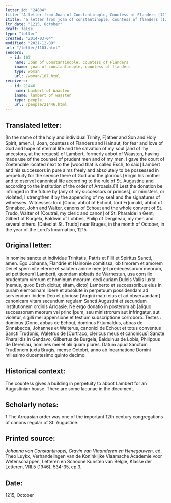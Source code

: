 ```yaml
---
letter_id: "24804"
title: "A letter from Joan of Constantinople, Countess of Flanders (1215, October)"
ititle: "a letter from joan of constantinople, countess of flanders (1215, october)"
ltr_date: "1215, October"
draft: false
type: "letter"
created: "2014-03-04"
modified: "2021-12-09"
url: "/letter/1103.html"
senders:
  - id: 107
    name: Joan of Constantinople, Countess of Flanders
    iname: joan of constantinople, countess of flanders
    type: woman
    url: /woman/107.html
receivers:
  - id: 21446
    name: Lambert of Waasten
    iname: lambert of waasten
    type: people
    url: /people/21446.html
---
```

<h2> Translated letter:</h2>[In the name of the holy and individual Trinity, F]ather and Son and Holy Spirit, amen.
I, Joan, countess of Flanders and Hainaut, for fear and love of God and hope of eternal life and the salvation of my soul [and of my ancestors, at the request] of Lambert, formerly abbot of Waasten, having made use of the counsel of prudent men and of my men, I gave the court of Zoetendale located next to the [wood that is called Esch, to said] Lambert and his successors in pure alms freely and absolutely to be possessed in perpetuity for the service there of God and the glorious [Virgin his mother and to oserve] canonical life according to the rule of St. Augustine and according to the institution of the order of Arroasia.(1)
Lest the donation be infringed in the future by [any of my successors or princes], or ministers, or violated, I strengthen it by the appending of my seal and the signatures of witnesses.
Witnesses:  lord [Cono, abbot of Echout, lord Fr]umald, abbot of Sinnabec, John and Walter, canons of Echout and the whole convent of St. Trudo, Walter of [Coutrai, my cleric and canon] of St. Pharalde in Gent, Gilbert of Burgela, Baldwin of Lobbes, Philip of Dergneau, my men and several others.
[Dated at St. Trudo] near Bruges, in the month of October, in the year of the Lord’s Incarnation, 1215.
<h2 class="mt-4"> Original letter:</h2>In nomine sancte et individue Trinitatis, Patris et Filii et Spiritus Sancti, amen.
Ego Johanna, Flandrie et Hainonie comitissa, ob timorem et amorem Dei et spem vite eterne et salutem anime mee [et predecessorum meorum, ad petitionem] Lamberti, quondam abbatis de Warnestun, usa consilio prudentum virorum et hominum meorum, dedi curiam Dulcis Vallis iuxta  [nemus, quod Esch dicitur, sitam, dicto] Lamberto et successoribus eius in puram elemosinam libere et absolute in perpetuum possidendam ad serviendum ibidem Deo et gloriose [Virgini matri eius et ad observandam] canonicam vitam secundum regulam Sancti Augustini et secundum institutionem ordinis Arroasie.
Ne ergo donatio in posterum ab [aliquo successorum meorum vel princi]pum, seu ministrorum aut infringatur, aut violetur, sigilli mei appensione et testium subscriptione corroboro. Testes : dominus [Cono, abbas de Echout, dominus Fr]umaldus, abbas de Sinnabecca, Johannes et Walterus, canonici de Echout et totus conventus Sancti Trudonis, Waletrus de [Curtraco, clericus meus et canonicus] Sancte Pharaildis in Gandavo, Gilbertus de Burgela, Balduinus de Lobis, Philippus de Dereniau, homines mei et alii quam plures.
Datum apud Sanctum Trud]onem juxta Brugis, mense Octobri, anno ab Incarnatione Domini millesimo ducentesimo quinto decimo.
<h2 class="mt-4"> Historical context:</h2>The countess gives a building in perpetuity to abbot Lambert for an Augustinian house.   There are some lacunae in the document.
<h2 class="mt-4"> Scholarly notes:</h2>1 The Arroasian order was one of the important 12th century congregations of canons regular of St. Augustine.
<h2 class="mt-4"> Printed source:</h2><p><em>Johanna van Constantinopel, Gravin van Vlaanderen en Henegouwen,</em> ed. Theo Luykx, Verhandelingen van de Koninklijke Vlaamsche Academie voor Wetenschappen, Letteren en Schoone Kunsten van Belgie, Klasse der Letteren, VIII.5 (1946), 534-35, ep.3.</p><h2 class="mt-4"> Date:</h2>1215, October